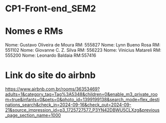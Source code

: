 # CP1-Front-end_SEM2
# Nomes e RMs
Nome: Gustavo Oliveira de Moura RM: 555827 Nome: Lynn Bueno Rosa RM: 551102 Nome: Giovanne C. Z. Silva RM: 556223 Nome: Vinicius Matareli RM: 555200 Nome: Leonardo Baldaia RM:557416
# Link do site do airbnb
<a>https://www.airbnb.com.br/rooms/36353469?adults=1&category_tag=Tag%3A5348&children=0&enable_m3_private_room=true&infants=0&pets=0&photo_id=1399199138&search_mode=flex_destinations_search&check_in=2024-09-16&check_out=2024-09-21&source_impression_id=p3_1725727577_P3YN42DBWU5CLXzg&previous_page_section_name=1000</a>

